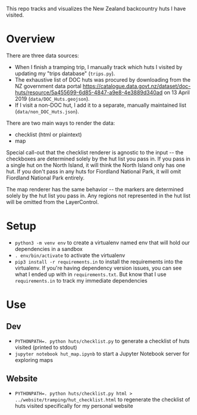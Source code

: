 This repo tracks and visualizes the New Zealand backcountry huts I have visited.

# Overview

There are three data sources:

* When I finish a tramping trip, I manually track which huts I visited by
  updating my "trips database" (`trips.py`).
* The exhaustive list of DOC huts was procured by downloading from the NZ
  government data portal
  https://catalogue.data.govt.nz/dataset/doc-huts/resource/5a455699-6d85-4847-a9e8-4e3889d340ad
  on 13 April 2019 (`data/DOC_Huts.geojson`).
* If I visit a non-DOC hut, I add it to a separate, manually maintained list
  (`data/non_DOC_Huts.json`).

There are two main ways to render the data:

* checklist (html or plaintext)
* map

Special call-out that the checklist renderer is agnostic to the input -- the
checkboxes are determined solely by the hut list you pass in. If you pass in a
single hut on the North Island, it will think the North Island only has one
hut. If you don't pass in any huts for Fiordland National Park, it will omit
Fiordland National Park entirely.

The map renderer has the same behavior -- the markers are determined solely by
the hut list you pass in. Any regions not represented in the hut list will be
omitted from the LayerControl.

# Setup

* `python3 -m venv env` to create a virtualenv named env that will hold our
  dependencies in a sandbox
* `. env/bin/activate` to activate the virtualenv
* `pip3 install -r requirements.in` to install the requirements into the
  virtualenv. If you're having dependency version issues, you can see what I
  ended up with in `requirements.txt`. But know that I use `requirements.in` to
  track my immediate dependencies

# Use

## Dev

* `PYTHONPATH=. python huts/checklist.py` to generate a checklist of huts
   visited (printed to stdout)
* `jupyter notebook hut_map.ipynb` to start a Jupyter Notebook server for
   exploring maps

## Website

* `PYTHONPATH=. python huts/checklist.py html > ../website/tramping/hut_checklist.html`
   to regenerate the checklist of huts visited specifically for my personal
   website

